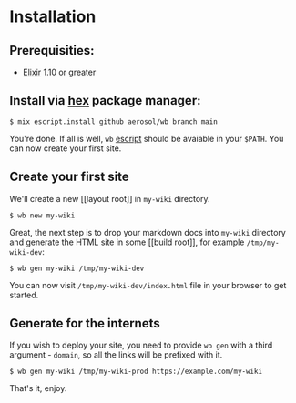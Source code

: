 # Installation

## Prerequisities:
  - [Elixir](https://elixir-lang.org/) 1.10 or greater

## Install via [hex](https://hex.pm/) package manager:

```
$ mix escript.install github aerosol/wb branch main
```

You're done. If all is well, `wb` [escript](https://hexdocs.pm/mix/master/Mix.Tasks.Escript.Build.html) should be avaiable in your `$PATH`.
You can now create your first site.

## Create your first site

We'll create a new [[layout root]] in `my-wiki` directory.

```
$ wb new my-wiki
```

Great, the next step is to drop your markdown docs into `my-wiki` directory and
generate the HTML site in some [[build root]], for example `/tmp/my-wiki-dev`:

```
$ wb gen my-wiki /tmp/my-wiki-dev
```

You can now visit `/tmp/my-wiki-dev/index.html` file in your browser to get
started.

## Generate for the internets

If you wish to deploy your site, you need to provide `wb gen` with a third
argument - `domain`, so all the links will be prefixed with it.

```
$ wb gen my-wiki /tmp/my-wiki-prod https://example.com/my-wiki
```

That's it, enjoy.
